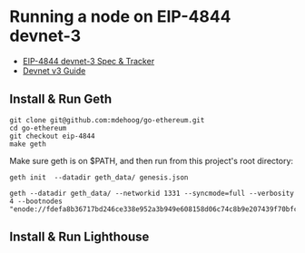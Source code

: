 # Running a node on EIP-4844 devnet-3

- [EIP-4844 devnet-3 Spec & Tracker
](https://notes.ethereum.org/@timbeiko/4844-devnet-3)
- [Devnet v3 Guide](https://hackmd.io/@inphi/Hk_cLBJFo)

## Install & Run Geth

```
git clone git@github.com:mdehoog/go-ethereum.git
cd go-ethereum
git checkout eip-4844
make geth
```

Make sure geth is on $PATH, and then run from this project's root directory:

```
geth init  --datadir geth_data/ genesis.json

geth --datadir geth_data/ --networkid 1331 --syncmode=full --verbosity 4 --bootnodes "enode://fdefa8b36717bd246ce338e952a3b949e608158d06c74c8b9e207439f70bfc63da27b7a4c4161a14722f7d4a256fda9c93a6dd5c26624b6a523dca2cd852ad97@34.121.33.53:30303"
```

## Install & Run Lighthouse